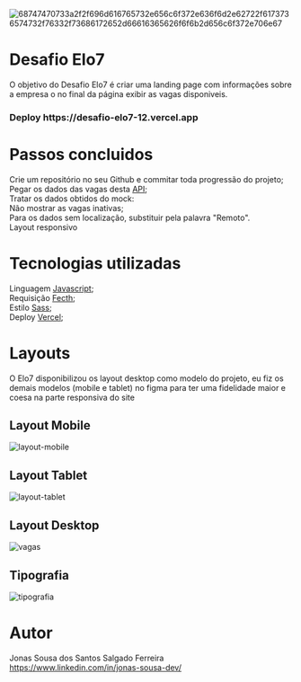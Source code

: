 ![68747470733a2f2f696d616765732e656c6f372e636f6d2e62722f6173736574732f76332f73686172652d66616365626f6f6b2d656c6f372e706e67](https://user-images.githubusercontent.com/112590170/213777857-d173a9fd-a148-4b17-8faf-714ea73fd270.png)

# Desafio Elo7

O objetivo do Desafio Elo7 é criar uma landing page com informações sobre a empresa o no final da página exibir as vagas disponiveis.

<h3>Deploy https://desafio-elo7-12.vercel.app</h3>


# Passos concluidos
 Crie um repositório no seu Github e commitar toda progressão do projeto;<br>
 Pegar os dados das vagas desta <a href="http://www.mocky.io/v2/5d6fb6b1310000f89166087b">API</a>;<br>
 Tratar os dados obtidos do mock:<br>
 Não mostrar as vagas inativas;<br>
 Para os dados sem localização, substituir pela palavra "Remoto".<br>
 Layout responsivo<br>



# Tecnologias utilizadas 
Linguagem <a href="https://developer.mozilla.org/en-US/docs/Web/JavaScript">Javascript</a>;<br>
Requisição <a href="https://developer.mozilla.org/en-US/docs/Web/API/fetch">Fecth</a>;<br>
Estilo <a href="https://sass-lang.com">Sass</a>;<br>
Deploy <a href="https://vercel.com">Vercel</a>;<br>


# Layouts 
O Elo7 disponibilizou os layout desktop como modelo do projeto, eu fiz os demais modelos (mobile e tablet) no figma para ter uma fidelidade maior e coesa na parte responsiva do site


<h2> Layout Mobile </h2>

![layout-mobile](https://user-images.githubusercontent.com/112590170/213780724-6de200e2-58ed-45d1-8983-5a93dc09e72f.png)

<h2> Layout Tablet </h2>

![layout-tablet](https://user-images.githubusercontent.com/112590170/213780865-4b8b8494-d6b2-4de7-b1b8-146f605407d4.png)

<h2> Layout Desktop </h2>

![vagas](https://user-images.githubusercontent.com/112590170/213780910-ff473d4e-fcaa-4cae-890c-3e4aa2bec4d5.png)

<h2> Tipografia </h2>

![tipografia](https://user-images.githubusercontent.com/112590170/213782377-e6918ac7-fa13-4e11-9f5f-dc15ca433773.png)

# Autor<br>

Jonas Sousa dos Santos Salgado Ferreira<br>
https://www.linkedin.com/in/jonas-sousa-dev/
